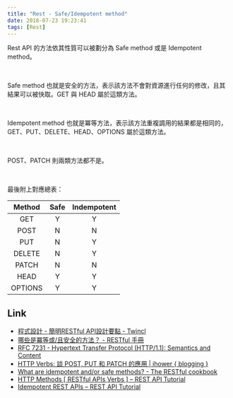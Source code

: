 ```yaml
---
title: "Rest - Safe/Idempotent method"
date: 2018-07-23 19:23:41
tags: [Rest]
---
```


Rest API 的方法依其性質可以被劃分為 Safe method 或是 Idempotent method。 

<!-- More -->

<br/>

Safe method 也就是安全的方法，表示該方法不會對資源進行任何的修改，且其結果可以被快取。GET 與 HEAD 屬於這類方法。  

<br/>


Idempotent method 也就是冪等方法，表示該方法重複調用的結果都是相同的， GET、PUT、DELETE、HEAD、OPTIONS 屬於這類方法。  

<br/>


POST、PATCH 則兩類方法都不是。  

<br/>


最後附上對應總表：  

| Method | Safe | Indempotent |
|:-------------:|:-------------:|:-----:|
| GET | Y | Y |
| POST | N | N |
| PUT | N | Y |
| DELETE | N | Y |
| PATCH | N | N |
| HEAD | Y | Y |
| OPTIONS | Y | Y |


Link
----
* [程式設計 - 簡明RESTful API設計要點 - Twincl](https://tw.twincl.com/programming/*641y)
* [哪些是冪等或/且安全的方法？ - RESTful 手冊](https://sofish.github.io/restcookbook/http%20methods/idempotency/)
* [RFC 7231 - Hypertext Transfer Protocol (HTTP/1.1): Semantics and Content](https://tools.ietf.org/html/rfc7231#section-4.2)
* [HTTP Verbs: 談 POST, PUT 和 PATCH 的應用 | ihower { blogging }](https://ihower.tw/blog/archives/6483)
* [What are idempotent and/or safe methods? - The RESTful cookbook](http://restcookbook.com/HTTP%20Methods/idempotency/)
* [HTTP Methods [ RESTful APIs Verbs ] – REST API Tutorial](https://restfulapi.net/http-methods/)
* [Idempotent REST APIs – REST API Tutorial](https://restfulapi.net/idempotent-rest-apis/)
